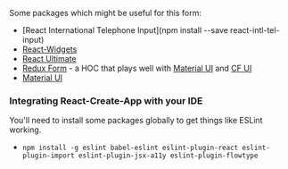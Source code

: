 Some packages which might be useful for this form:

- [React International Telephone Input](npm install --save react-intl-tel-input)
- [React-Widgets](http://jquense.github.io/react-widgets/)
- [React Ultimate](https://github.com/Paqmind/react-ultimate)
- [Redux Form](http://redux-form.com/) - a HOC that plays well with [Material UI](http://redux-form.com/6.0.5/examples/material-ui/) and [CF UI](https://cloudflare.github.io/cf-ui/)
- [Material UI](http://www.material-ui.com/)






### Integrating React-Create-App with your IDE

You'll need to install some packages globally to get things like ESLint working.

- `npm install -g eslint babel-eslint eslint-plugin-react eslint-plugin-import eslint-plugin-jsx-a11y eslint-plugin-flowtype`
